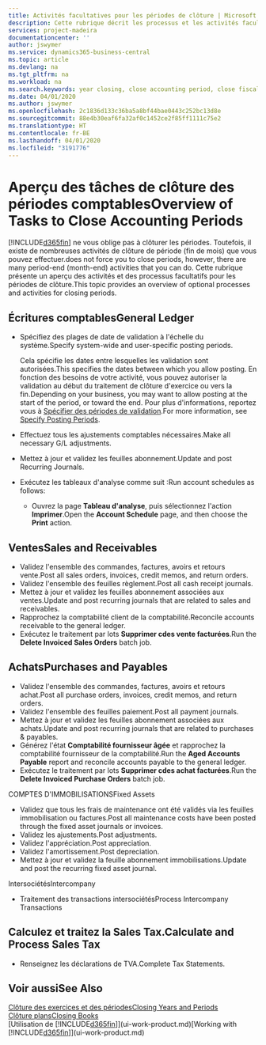 ```yaml
---
title: Activités facultatives pour les périodes de clôture | Microsoft Docs
description: Cette rubrique décrit les processus et les activités facultatifs pour la clôture des périodes comptables dans Business Central.
services: project-madeira
documentationcenter: ''
author: jswymer
ms.service: dynamics365-business-central
ms.topic: article
ms.devlang: na
ms.tgt_pltfrm: na
ms.workload: na
ms.search.keywords: year closing, close accounting period, close fiscal year, aging, creditor payments, vendor payments
ms.date: 04/01/2020
ms.author: jswymer
ms.openlocfilehash: 2c1836d133c36ba5a8bf44bae0443c252bc13d8e
ms.sourcegitcommit: 88e4b30eaf6fa32af0c1452ce2f85ff1111c75e2
ms.translationtype: HT
ms.contentlocale: fr-BE
ms.lasthandoff: 04/01/2020
ms.locfileid: "3191776"
---
```

# <a name="overview-of-tasks-to-close-accounting-periods"></a><span data-ttu-id="8a831-103">Aperçu des tâches de clôture des périodes comptables</span><span class="sxs-lookup"><span data-stu-id="8a831-103">Overview of Tasks to Close Accounting Periods</span></span>
[!INCLUDE[d365fin](includes/d365fin_md.md)] <span data-ttu-id="8a831-104">ne vous oblige pas à clôturer les périodes. Toutefois, il existe de nombreuses activités de clôture de période (fin de mois) que vous pouvez effectuer.</span><span class="sxs-lookup"><span data-stu-id="8a831-104">does not force you to close periods, however, there are many period-end (month-end) activities that you can do.</span></span> <span data-ttu-id="8a831-105">Cette rubrique présente un aperçu des activités et des processus facultatifs pour les périodes de clôture.</span><span class="sxs-lookup"><span data-stu-id="8a831-105">This topic provides an overview of optional processes and activities for closing periods.</span></span>  

## <a name="general-ledger"></a><span data-ttu-id="8a831-106">Écritures comptables</span><span class="sxs-lookup"><span data-stu-id="8a831-106">General Ledger</span></span>
* <span data-ttu-id="8a831-107">Spécifiez des plages de date de validation à l'échelle du système.</span><span class="sxs-lookup"><span data-stu-id="8a831-107">Specify system-wide and user-specific posting periods.</span></span>  

    <span data-ttu-id="8a831-108">Cela spécifie les dates entre lesquelles les validation sont autorisées.</span><span class="sxs-lookup"><span data-stu-id="8a831-108">This specifies the dates between which you allow posting.</span></span> <span data-ttu-id="8a831-109">En fonction des besoins de votre activité, vous pouvez autoriser la validation au début du traitement de clôture d'exercice ou vers la fin.</span><span class="sxs-lookup"><span data-stu-id="8a831-109">Depending on your business, you may want to allow posting at the start of the period, or toward the end.</span></span> <span data-ttu-id="8a831-110">Pour plus d'informations, reportez vous à [Spécifier des périodes de validation](finance-how-specify-posting-periods.md).</span><span class="sxs-lookup"><span data-stu-id="8a831-110">For more information, see [Specify Posting Periods](finance-how-specify-posting-periods.md).</span></span>  
* <span data-ttu-id="8a831-111">Effectuez tous les ajustements comptables nécessaires.</span><span class="sxs-lookup"><span data-stu-id="8a831-111">Make all necessary G/L adjustments.</span></span>  
* <span data-ttu-id="8a831-112">Mettez à jour et validez les feuilles abonnement.</span><span class="sxs-lookup"><span data-stu-id="8a831-112">Update and post Recurring Journals.</span></span>  
  <!--* Process Consolidations-->
* <span data-ttu-id="8a831-113">Exécutez les tableaux d'analyse comme suit :</span><span class="sxs-lookup"><span data-stu-id="8a831-113">Run account schedules as follows:</span></span>  
  * <span data-ttu-id="8a831-114">Ouvrez la page **Tableau d'analyse**, puis sélectionnez l'action **Imprimer**.</span><span class="sxs-lookup"><span data-stu-id="8a831-114">Open the **Account Schedule** page, and then choose the **Print** action.</span></span>  

## <a name="sales-and-receivables"></a><span data-ttu-id="8a831-115">Ventes</span><span class="sxs-lookup"><span data-stu-id="8a831-115">Sales and Receivables</span></span>
* <span data-ttu-id="8a831-116">Validez l'ensemble des commandes, factures, avoirs et retours vente.</span><span class="sxs-lookup"><span data-stu-id="8a831-116">Post all sales orders, invoices, credit memos, and return orders.</span></span>  
* <span data-ttu-id="8a831-117">Validez l'ensemble des feuilles règlement.</span><span class="sxs-lookup"><span data-stu-id="8a831-117">Post all cash receipt journals.</span></span>  
* <span data-ttu-id="8a831-118">Mettez à jour et validez les feuilles abonnement associées aux ventes.</span><span class="sxs-lookup"><span data-stu-id="8a831-118">Update and post recurring journals that are related to sales and receivables.</span></span>  
* <span data-ttu-id="8a831-119">Rapprochez la comptabilité client de la comptabilité.</span><span class="sxs-lookup"><span data-stu-id="8a831-119">Reconcile accounts receivable to the general ledger.</span></span>  
* <span data-ttu-id="8a831-120">Exécutez le traitement par lots **Supprimer cdes vente facturées**.</span><span class="sxs-lookup"><span data-stu-id="8a831-120">Run the **Delete Invoiced Sales Orders** batch job.</span></span>  

## <a name="purchases-and-payables"></a><span data-ttu-id="8a831-121">Achats</span><span class="sxs-lookup"><span data-stu-id="8a831-121">Purchases and Payables</span></span>
* <span data-ttu-id="8a831-122">Validez l'ensemble des commandes, factures, avoirs et retours achat.</span><span class="sxs-lookup"><span data-stu-id="8a831-122">Post all purchase orders, invoices, credit memos, and return orders.</span></span>  
* <span data-ttu-id="8a831-123">Validez l'ensemble des feuilles paiement.</span><span class="sxs-lookup"><span data-stu-id="8a831-123">Post all payment journals.</span></span>  
* <span data-ttu-id="8a831-124">Mettez à jour et validez les feuilles abonnement associées aux achats.</span><span class="sxs-lookup"><span data-stu-id="8a831-124">Update and post recurring journals that are related to purchases & payables.</span></span>  
* <span data-ttu-id="8a831-125">Générez l'état **Comptabilité fournisseur âgée** et rapprochez la comptabilité fournisseur de la comptabilité.</span><span class="sxs-lookup"><span data-stu-id="8a831-125">Run the **Aged Accounts Payable** report and reconcile accounts payable to the general ledger.</span></span>  
* <span data-ttu-id="8a831-126">Exécutez le traitement par lots **Supprimer cdes achat facturées**.</span><span class="sxs-lookup"><span data-stu-id="8a831-126">Run the **Delete Invoiced Purchase Orders** batch job.</span></span>  

<span data-ttu-id="8a831-127">COMPTES D'IMMOBILISATIONS</span><span class="sxs-lookup"><span data-stu-id="8a831-127">Fixed Assets</span></span>
* <span data-ttu-id="8a831-128">Validez que tous les frais de maintenance ont été validés via les feuilles immobilisation ou factures.</span><span class="sxs-lookup"><span data-stu-id="8a831-128">Post all maintenance costs have been posted through the fixed asset journals or invoices.</span></span>
* <span data-ttu-id="8a831-129">Validez les ajustements.</span><span class="sxs-lookup"><span data-stu-id="8a831-129">Post adjustments.</span></span>
* <span data-ttu-id="8a831-130">Validez l'appréciation.</span><span class="sxs-lookup"><span data-stu-id="8a831-130">Post appreciation.</span></span>
* <span data-ttu-id="8a831-131">Validez l'amortissement.</span><span class="sxs-lookup"><span data-stu-id="8a831-131">Post depreciation.</span></span>
* <span data-ttu-id="8a831-132">Mettez à jour et validez la feuille abonnement immobilisations.</span><span class="sxs-lookup"><span data-stu-id="8a831-132">Update and post the recurring fixed asset journal.</span></span>

<span data-ttu-id="8a831-133">Intersociétés</span><span class="sxs-lookup"><span data-stu-id="8a831-133">Intercompany</span></span>
* <span data-ttu-id="8a831-134">Traitement des transactions intersociétés</span><span class="sxs-lookup"><span data-stu-id="8a831-134">Process Intercompany Transactions</span></span>

## <a name="calculate-and-process-sales-tax"></a><span data-ttu-id="8a831-135">Calculez et traitez la Sales Tax.</span><span class="sxs-lookup"><span data-stu-id="8a831-135">Calculate and Process Sales Tax</span></span>
* <span data-ttu-id="8a831-136">Renseignez les déclarations de TVA.</span><span class="sxs-lookup"><span data-stu-id="8a831-136">Complete Tax Statements.</span></span>  

## <a name="see-also"></a><span data-ttu-id="8a831-137">Voir aussi</span><span class="sxs-lookup"><span data-stu-id="8a831-137">See Also</span></span>
[<span data-ttu-id="8a831-138">Clôture des exercices et des périodes</span><span class="sxs-lookup"><span data-stu-id="8a831-138">Closing Years and Periods</span></span>](year-close-years-periods.md)  
[<span data-ttu-id="8a831-139">Clôture plans</span><span class="sxs-lookup"><span data-stu-id="8a831-139">Closing Books</span></span>](year-close-books.md)  
<span data-ttu-id="8a831-140">[Utilisation de [!INCLUDE[d365fin](includes/d365fin_md.md)]](ui-work-product.md)</span><span class="sxs-lookup"><span data-stu-id="8a831-140">[Working with [!INCLUDE[d365fin](includes/d365fin_md.md)]](ui-work-product.md)</span></span>
